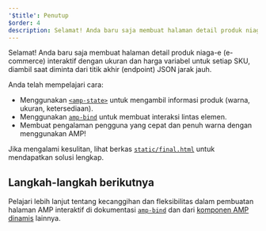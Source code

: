 ```yaml
---
'$title': Penutup
$order: 4
description: Selamat! Anda baru saja membuat halaman detail produk niaga-e (e-commerce) interaktif dengan ukuran dan harga variabel untuk setiap SKU, diambil saat diminta dari titik akhir (endpoint) JSON jarak jauh.
---
```


Selamat! Anda baru saja membuat halaman detail produk niaga-e (e-commerce) interaktif dengan ukuran dan harga variabel untuk setiap SKU, diambil saat diminta dari titik akhir (endpoint) JSON jarak jauh.

Anda telah mempelajari cara:

- Menggunakan [`<amp-state>`](../../../../documentation/components/reference/amp-bind.md#state) untuk mengambil informasi produk (warna, ukuran, ketersediaan).
- Menggunakan [`amp-bind`](../../../../documentation/components/reference/amp-bind.md) untuk membuat interaksi lintas elemen.
- Membuat pengalaman pengguna yang cepat dan penuh warna dengan menggunakan AMP!

Jika mengalami kesulitan, lihat berkas [`static/final.html`](https://github.com/googlecodelabs/advanced-interactivity-in-amp/blob/master/static/final.html) untuk mendapatkan solusi lengkap.

## Langkah-langkah berikutnya

Pelajari lebih lanjut tentang kecanggihan dan fleksibilitas dalam pembuatan halaman AMP interaktif di dokumentasi [`amp-bind`](../../../../documentation/components/reference/amp-bind.md) dan dari [komponen AMP dinamis](../../../../documentation/components/index.html) lainnya.
